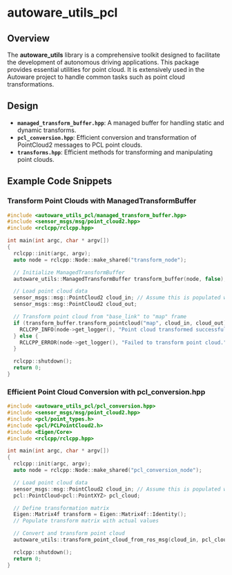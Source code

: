 # autoware_utils_pcl

## Overview

The **autoware_utils** library is a comprehensive toolkit designed to facilitate the development of autonomous driving applications.
This package provides essential utilities for point cloud.
It is extensively used in the Autoware project to handle common tasks such as point cloud transformations.

## Design

- **`managed_transform_buffer.hpp`**: A managed buffer for handling static and dynamic transforms.
- **`pcl_conversion.hpp`**: Efficient conversion and transformation of PointCloud2 messages to PCL point clouds.
- **`transforms.hpp`**: Efficient methods for transforming and manipulating point clouds.

## Example Code Snippets

### Transform Point Clouds with ManagedTransformBuffer

```cpp
#include <autoware_utils_pcl/managed_transform_buffer.hpp>
#include <sensor_msgs/msg/point_cloud2.hpp>
#include <rclcpp/rclcpp.hpp>

int main(int argc, char * argv[])
{
  rclcpp::init(argc, argv);
  auto node = rclcpp::Node::make_shared("transform_node");

  // Initialize ManagedTransformBuffer
  autoware_utils::ManagedTransformBuffer transform_buffer(node, false);

  // Load point cloud data
  sensor_msgs::msg::PointCloud2 cloud_in; // Assume this is populated with data
  sensor_msgs::msg::PointCloud2 cloud_out;

  // Transform point cloud from "base_link" to "map" frame
  if (transform_buffer.transform_pointcloud("map", cloud_in, cloud_out)) {
    RCLCPP_INFO(node->get_logger(), "Point cloud transformed successfully.");
  } else {
    RCLCPP_ERROR(node->get_logger(), "Failed to transform point cloud.");
  }

  rclcpp::shutdown();
  return 0;
}
```

### Efficient Point Cloud Conversion with pcl_conversion.hpp

```cpp
#include <autoware_utils_pcl/pcl_conversion.hpp>
#include <sensor_msgs/msg/point_cloud2.hpp>
#include <pcl/point_types.h>
#include <pcl/PCLPointCloud2.h>
#include <Eigen/Core>
#include <rclcpp/rclcpp.hpp>

int main(int argc, char * argv[])
{
  rclcpp::init(argc, argv);
  auto node = rclcpp::Node::make_shared("pcl_conversion_node");

  // Load point cloud data
  sensor_msgs::msg::PointCloud2 cloud_in; // Assume this is populated with data
  pcl::PointCloud<pcl::PointXYZ> pcl_cloud;

  // Define transformation matrix
  Eigen::Matrix4f transform = Eigen::Matrix4f::Identity();
  // Populate transform matrix with actual values

  // Convert and transform point cloud
  autoware_utils::transform_point_cloud_from_ros_msg(cloud_in, pcl_cloud, transform);

  rclcpp::shutdown();
  return 0;
}
```

